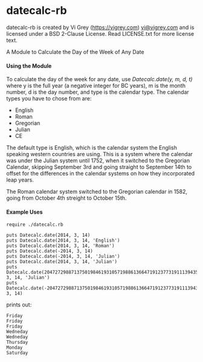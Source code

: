datecalc-rb
========

datecalc-rb is created by Vi Grey (https://vigrey.com) <vi@vigrey.com> and is licensed under a BSD 2-Clause License. Read LICENSE.txt for more license text.

A Module to Calculate the Day of the Week of Any Date

#### Using the Module
To calculate the day of the week for any date, use *Datecalc.date(y, m, d, t)* where y is the full year (a negative integer for BC years), m is the month number, d is the day number, and type is the calendar type.  The calendar types you have to chose from are:
* English
* Roman
* Gregorian
* Julian
* CE

The default type is English, which is the calendar system the English speaking western countries are using.  This is a system where the calendar was under the Julian system until 1752, when it switched to the Gregorian Calendar, skipping  September 3rd and going straight to September 14th to offset for the differences in the calendar systems on how they incorporated leap years.

The Roman calendar system switched to the Gregorian calendar in 1582, going from October 4th streight to October 15th.

#### Example Uses
```
require ./datecalc.rb

puts Datecalc.date(2014, 3, 14)
puts Datecalc.date(2014, 3, 14, 'English')
puts Datecalc.date(2014, 3, 14, 'Roman')
puts Datecalc.date(-2014, 3, 14)
puts Datecalc.date(-2014, 3, 14, 'Julian')
puts Datecalc.date(2014, 3, 14, 'Julian')
puts Datecalc.date(204727298871375019846193105719886136647191237731911139435, 3, 14, 'Julian')
puts Datecalc.date(-204727298871375019846193105719886136647191237731911139435, 3, 14)

```
prints out:
```
Friday
Friday
Friday
Wedneday
Wedneday
Thursday
Monday
Saturday
```
